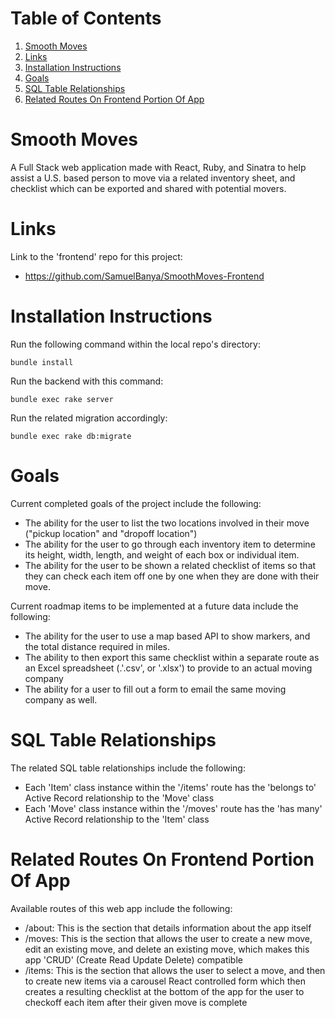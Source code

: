 
# Table of Contents

1.  [Smooth Moves](#org16b880b)
2.  [Links](#org9061eef)
3.  [Installation Instructions](#org12251b7)
4.  [Goals](#org966f166)
5.  [SQL Table Relationships](#org763a342)
6.  [Related Routes On Frontend Portion Of App](#orgac5d90c)


<a id="org16b880b"></a>

# Smooth Moves

A Full Stack web application made with React, Ruby, and Sinatra to help assist a U.S. based person to move via a related inventory sheet, and checklist which can be exported and shared with potential movers.


<a id="org9061eef"></a>

# Links

Link to the 'frontend' repo for this project:

-   <https://github.com/SamuelBanya/SmoothMoves-Frontend>


<a id="org12251b7"></a>

# Installation Instructions

Run the following command within the local repo's directory:

    bundle install

Run the backend with this command:

    bundle exec rake server

Run the related migration accordingly:

    bundle exec rake db:migrate


<a id="org966f166"></a>

# Goals

Current completed goals of the project include the following:

-   The ability for the user to list the two locations involved in their move ("pickup location" and "dropoff location")
-   The ability for the user to go through each inventory item to determine its height, width, length, and weight of each box or individual item.
-   The ability for the user to be shown a related checklist of items so that they can check each item off one by one when they are done with their move.

Current roadmap items to be implemented at a future data include the following:

-   The ability for the user to use a map based API to show markers, and the total distance required in miles.
-   The ability to then export this same checklist within a separate route as an Excel spreadsheet (.'.csv', or '.xlsx') to provide to an actual moving company
-   The ability for a user to fill out a form to email the same moving company as well.


<a id="org763a342"></a>

# SQL Table Relationships

The related SQL table relationships include the following:

-   Each 'Item' class instance within the '/items' route has the 'belongs to' Active Record relationship to the 'Move' class
-   Each 'Move' class instance within the '/moves' route has the 'has many' Active Record relationship to the 'Item' class


<a id="orgac5d90c"></a>

# Related Routes On Frontend Portion Of App

Available routes of this web app include the following:

-   /about: This is the section that details information about the app itself
-   /moves: This is the section that allows the user to create a new move, edit an existing move, and delete an existing move, which makes this app 'CRUD' (Create Read Update Delete) compatible
-   /items: This is the section that allows the user to select a move, and then to create new items via a carousel React controlled form which then creates a resulting checklist at the bottom of the app for the user to checkoff each item after their given move is complete
